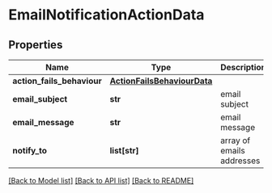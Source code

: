 # EmailNotificationActionData

## Properties
Name | Type | Description | Notes
------------ | ------------- | ------------- | -------------
**action_fails_behaviour** | [**ActionFailsBehaviourData**](ActionFailsBehaviourData.md) |  | [optional] 
**email_subject** | **str** | email subject | [optional] 
**email_message** | **str** | email message | [optional] 
**notify_to** | **list[str]** | array of emails addresses | [optional] 

[[Back to Model list]](../README.md#documentation-for-models) [[Back to API list]](../README.md#documentation-for-api-endpoints) [[Back to README]](../README.md)

